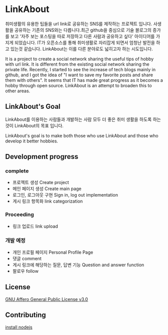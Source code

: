 # LinkAbout

취미생활의 유용한 팁들을 url link로 공유하는 SNS를 제작하는 프로젝트 입니다. 사생활을 공유하는 기존의 SNS와는 다릅니다.최근 github을 중심으로 기술 블로그의 증가를 보고 '자주 보는 포스팅을 따로 저장하고 다른 사람과 공유하고 싶다' 아이디어를 가지게 되었습니다. IT가 오픈소스를 통해 취미생활로 자리잡게 되면서 엄청난 발전을 하고 있는것 같습니다. LinkAbout는 이를 다른 분야로도 넓히고자 하는 시도입니다.



It is a project to create a social network sharing the useful tips of hobby with url link. It is different from the existing social network sharing the private life. Recently, I started to see the increase of tech blogs mainly in github, and I got the idea of ​​"I want to save my favorite posts and share them with others". It seems that IT has made great progress as it becomes a hobby through open source.
LinkAbout is an attempt to broaden this to other areas.

## LinkAbout's Goal

LinkAbout를 이용하는 사람들과 개발하는 사람 모두 더 좋은 취미 생활을 하도록 하는 것이 LinkAbout의 목표 입니다.

LinkAbout's goal is to make both those who use LinkAbout and those who develop it better hobbies.

## Development progress

### complete

- 프로젝트 생성 Create project
- 메인 페이지 생성 Create main page
- 로그인, 로그아웃 구현 Sign in, log out implementation
- 게시 링크 항목화 link categorization

### Proceeding

- 링크 업로드 link upload

### 개발 예정

- 개인 프로필 페이지 Personal Profile Page
- 댓글 comment
- 게시 링크에 해당하는 질문, 답변 기능 Question and answer function
- 팔로우 follow

## License

[GNU Affero General Public License v3.0](https://github.com/gwnuysw/LinkAbout/blob/master/LICENSE)

## Contributing

[install nodejs](https://nodejs.org/ko/download/)
